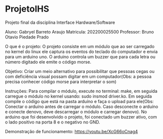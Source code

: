 # ProjetoIHS
Projeto final da disciplina Interface Hardware/Software

Aluno: Gabryel Barreto Araujo
Matricula: 202200025500
Professor: Bruno Otavio Piedade Prado

O que é o projeto: O projeto consiste em um módulo que ao ser carregado no kernel do linux ele captura os eventos do teclado do computador e envia para um arduino uno. O arduino controla um buzzer que para cada letra ou número digitado ele emite o código morse.

Objetivo: Criar um meio alternativo para possibilitar que pessoas cegas ou com deficiência visual possam digitar em um computador(Obs: a pessoa precisa conhecer código morse para interpretar o som)

Instruções: Para compilar o módulo, execute no terminal: make, em seguida carregue o módulo no kernel usando: sudo insmod driver.ko. Em seguida compile o código que está na pasta arduíno e faça o upload para ele(Obs: Conectar o arduíno antes de carregar o módulo. Caso desconecte o arduíno e conecte denovo, deve descarregar o módulo e carregar denovo). No arduino que foi desenvolvido o projeto, foi conectado um buzzer ativo, com o lado positivo na porta 8 e o negativo no GND.

Demonstração de funcionamento: https://youtu.be/XcG66oCnag4
